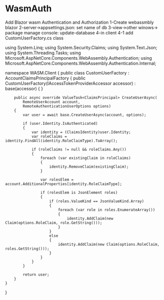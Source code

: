 # WasmAuth
Add Blazor wasm Authentication and Authorization
1-Create webassmbly blazor
2-server->appsettings.json: set name of db
3-view->other winows-> package manage console: update-database
4-in client 
4-1 add CustomUserFactory.cs class




using System.Linq;
using System.Security.Claims;
using System.Text.Json;
using System.Threading.Tasks;
using Microsoft.AspNetCore.Components.WebAssembly.Authentication;
using Microsoft.AspNetCore.Components.WebAssembly.Authentication.Internal;

namespace WASM.Client
{
    public class CustomUserFactory : AccountClaimsPrincipalFactory<RemoteUserAccount>
    {
        public CustomUserFactory(IAccessTokenProviderAccessor accessor) : base(accessor)
        {
        }

        public async override ValueTask<ClaimsPrincipal> CreateUserAsync(
            RemoteUserAccount account,
            RemoteAuthenticationUserOptions options)
        {
            var user = await base.CreateUserAsync(account, options);

            if (user.Identity.IsAuthenticated)
            {
                var identity = (ClaimsIdentity)user.Identity;
                var roleClaims = identity.FindAll(identity.RoleClaimType).ToArray();

                if (roleClaims != null && roleClaims.Any())
                {
                    foreach (var existingClaim in roleClaims)
                    {
                        identity.RemoveClaim(existingClaim);
                    }

                    var rolesElem = account.AdditionalProperties[identity.RoleClaimType];

                    if (rolesElem is JsonElement roles)
                    {
                        if (roles.ValueKind == JsonValueKind.Array)
                        {
                            foreach (var role in roles.EnumerateArray())
                            {
                                identity.AddClaim(new Claim(options.RoleClaim, role.GetString()));
                            }
                        }
                        else
                        {
                            identity.AddClaim(new Claim(options.RoleClaim, roles.GetString()));
                        }
                    }
                }
            }

            return user;
        }
    }
}

